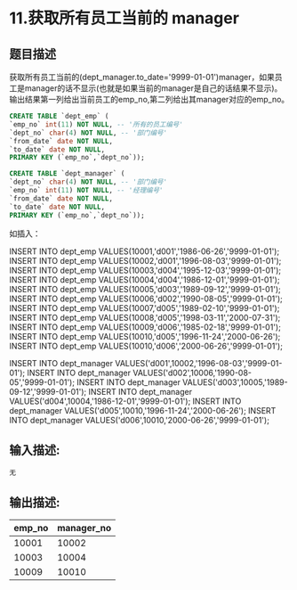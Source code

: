# 11.获取所有员工当前的 manager

## 题目描述

获取所有员工当前的(dept_manager.to_date='9999-01-01')manager，如果员工是manager的话不显示(也就是如果当前的manager是自己的话结果不显示)。输出结果第一列给出当前员工的emp_no,第二列给出其manager对应的emp_no。

```sql
CREATE TABLE `dept_emp` (
`emp_no` int(11) NOT NULL, -- '所有的员工编号'
`dept_no` char(4) NOT NULL, -- '部门编号'
`from_date` date NOT NULL,
`to_date` date NOT NULL,
PRIMARY KEY (`emp_no`,`dept_no`));

CREATE TABLE `dept_manager` (
`dept_no` char(4) NOT NULL, -- '部门编号'
`emp_no` int(11) NOT NULL, -- '经理编号'
`from_date` date NOT NULL,
`to_date` date NOT NULL,
PRIMARY KEY (`emp_no`,`dept_no`));
```

如插入：

INSERT INTO dept_emp VALUES(10001,'d001','1986-06-26','9999-01-01');
INSERT INTO dept_emp VALUES(10002,'d001','1996-08-03','9999-01-01');
INSERT INTO dept_emp VALUES(10003,'d004','1995-12-03','9999-01-01');
INSERT INTO dept_emp VALUES(10004,'d004','1986-12-01','9999-01-01');
INSERT INTO dept_emp VALUES(10005,'d003','1989-09-12','9999-01-01');
INSERT INTO dept_emp VALUES(10006,'d002','1990-08-05','9999-01-01');
INSERT INTO dept_emp VALUES(10007,'d005','1989-02-10','9999-01-01');
INSERT INTO dept_emp VALUES(10008,'d005','1998-03-11','2000-07-31');
INSERT INTO dept_emp VALUES(10009,'d006','1985-02-18','9999-01-01');
INSERT INTO dept_emp VALUES(10010,'d005','1996-11-24','2000-06-26');
INSERT INTO dept_emp VALUES(10010,'d006','2000-06-26','9999-01-01');


INSERT INTO dept_manager VALUES('d001',10002,'1996-08-03','9999-01-01');
INSERT INTO dept_manager VALUES('d002',10006,'1990-08-05','9999-01-01');
INSERT INTO dept_manager VALUES('d003',10005,'1989-09-12','9999-01-01');
INSERT INTO dept_manager VALUES('d004',10004,'1986-12-01','9999-01-01');
INSERT INTO dept_manager VALUES('d005',10010,'1996-11-24','2000-06-26');
INSERT INTO dept_manager VALUES('d006',10010,'2000-06-26','9999-01-01');



## 输入描述:

```
无
```

## 输出描述:

| emp_no | manager_no |
| :----- | :--------- |
| 10001  | 10002      |
| 10003  | 10004      |
| 10009  | 10010      |